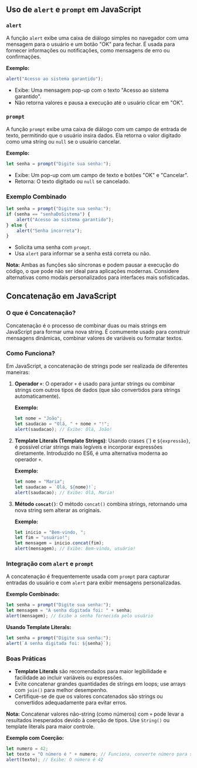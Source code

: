 ## Uso de `alert` e `prompt` em JavaScript

### `alert`
A função `alert` exibe uma caixa de diálogo simples no navegador com uma mensagem para o usuário e um botão "OK" para fechar. É usada para fornecer informações ou notificações, como mensagens de erro ou confirmações.

**Exemplo:**
```javascript
alert("Acesso ao sistema garantido");
```
- Exibe: Uma mensagem pop-up com o texto "Acesso ao sistema garantido".
- Não retorna valores e pausa a execução até o usuário clicar em "OK".

### `prompt`
A função `prompt` exibe uma caixa de diálogo com um campo de entrada de texto, permitindo que o usuário insira dados. Ela retorna o valor digitado como uma string ou `null` se o usuário cancelar.

**Exemplo:**
```javascript
let senha = prompt("Digite sua senha:");
```
- Exibe: Um pop-up com um campo de texto e botões "OK" e "Cancelar".
- Retorna: O texto digitado ou `null` se cancelado.

### Exemplo Combinado
```javascript
let senha = prompt("Digite sua senha:");
if (senha == "senhaDoSistema") {
    alert("Acesso ao sistema garantido");
} else {
    alert("Senha incorreta");
}
```
- Solicita uma senha com `prompt`.
- Usa `alert` para informar se a senha está correta ou não.

**Nota:** Ambas as funções são síncronas e podem pausar a execução do código, o que pode não ser ideal para aplicações modernas. Considere alternativas como modais personalizados para interfaces mais sofisticadas.





## Concatenação em JavaScript

### O que é Concatenação?
Concatenação é o processo de combinar duas ou mais strings em JavaScript para formar uma nova string. É comumente usado para construir mensagens dinâmicas, combinar valores de variáveis ou formatar textos.

### Como Funciona?
Em JavaScript, a concatenação de strings pode ser realizada de diferentes maneiras:

1. **Operador `+`**:
   O operador `+` é usado para juntar strings ou combinar strings com outros tipos de dados (que são convertidos para strings automaticamente).

   **Exemplo:**
   ```javascript
   let nome = "João";
   let saudacao = "Olá, " + nome + "!";
   alert(saudacao); // Exibe: Olá, João!
   ```

2. **Template Literals (Template Strings)**:
   Usando crases (\`) e `${expressão}`, é possível criar strings mais legíveis e incorporar expressões diretamente. Introduzido no ES6, é uma alternativa moderna ao operador `+`.

   **Exemplo:**
   ```javascript
   let nome = "Maria";
   let saudacao = `Olá, ${nome}!`;
   alert(saudacao); // Exibe: Olá, Maria!
   ```

3. **Método `concat()`**:
   O método `concat()` combina strings, retornando uma nova string sem alterar as originais.

   **Exemplo:**
   ```javascript
   let inicio = "Bem-vindo, ";
   let fim = "usuário!";
   let mensagem = inicio.concat(fim);
   alert(mensagem); // Exibe: Bem-vindo, usuário!
   ```

### Integração com `alert` e `prompt`
A concatenação é frequentemente usada com `prompt` para capturar entradas do usuário e com `alert` para exibir mensagens personalizadas.

**Exemplo Combinado:**
```javascript
let senha = prompt("Digite sua senha:");
let mensagem = "A senha digitada foi: " + senha;
alert(mensagem); // Exibe a senha fornecida pelo usuário
```

**Usando Template Literals:**
```javascript
let senha = prompt("Digite sua senha:");
alert(`A senha digitada foi: ${senha}`);
```

### Boas Práticas
- **Template Literals** são recomendados para maior legibilidade e facilidade ao incluir variáveis ou expressões.
- Evite concatenar grandes quantidades de strings em loops; use arrays com `join()` para melhor desempenho.
- Certifique-se de que os valores concatenados são strings ou convertidos adequadamente para evitar erros.

**Nota:** Concatenar valores não-string (como números) com `+` pode levar a resultados inesperados devido à coerção de tipos. Use `String()` ou template literals para maior controle.

**Exemplo com Coerção:**
```javascript
let numero = 42;
let texto = "O número é " + numero; // Funciona, converte número para string
alert(texto); // Exibe: O número é 42
```